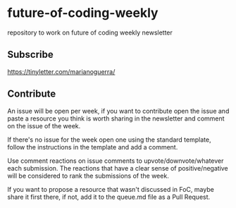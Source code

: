 # future-of-coding-weekly
repository to work on future of coding weekly newsletter

## Subscribe

https://tinyletter.com/marianoguerra/

## Contribute

An issue will be open per week, if you want to contribute open the issue and paste a resource you think is worth sharing in the newsletter and comment on the issue of the week. 

If there's no issue for the week open one using the standard template, follow the instructions in the template and add a comment.

Use comment reactions on issue comments to upvote/downvote/whatever each submission. The reactions that have a clear sense of positive/negative will be considered to rank the submissions of the week.

If you want to propose a resource that wasn't discussed in FoC, maybe share it first there, if not, add it to the queue.md file as a Pull Request.
